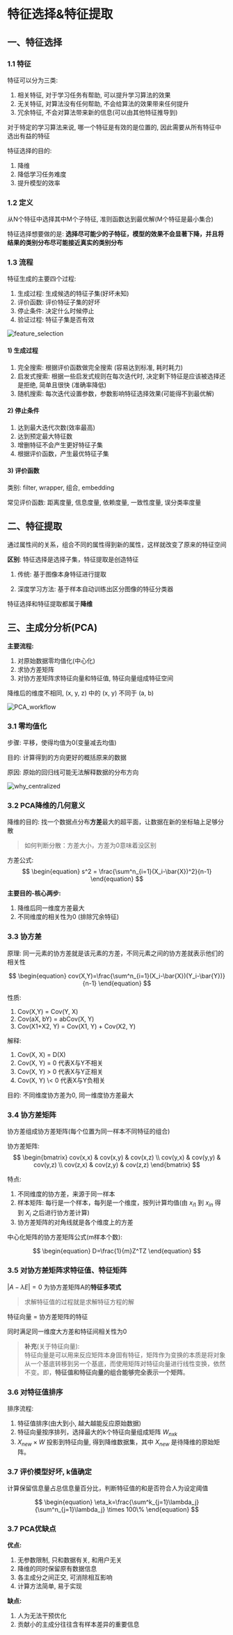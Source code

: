 # 特征选择&特征提取

## 一、特征选择

### 1.1 特征

特征可以分为三类:

1. 相关特征, 对于学习任务有帮助, 可以提升学习算法的效果
2. 无关特征, 对算法没有任何帮助, 不会给算法的效果带来任何提升
3. 冗余特征, 不会对算法带来新的信息(可以由其他特征推导到)

对于特定的学习算法来说, 哪一个特征是有效的是位置的, 因此需要从所有特征中选出有益的特征

特征选择的目的:

1. 降维
2. 降低学习任务难度
3. 提升模型的效率

### 1.2 定义

从N个特征中选择其中M个子特征, 准则函数达到最优解(M个特征是最小集合)

特征选择想要做的是: **选择尽可能少的子特征，模型的效果不会显著下降，并且将结果的类别分布尽可能接近真实的类别分布**

### 1.3 流程

特征生成的主要四个过程:

1. 生成过程: 生成候选的特征子集(好坏未知)
2. 评价函数: 评价特征子集的好坏
3. 停止条件: 决定什么时候停止
4. 验证过程: 特征子集是否有效

![feature_selection](https://www.researchgate.net/profile/Sofiane-Maza/publication/329467494/figure/fig2/AS:710590704136200@1546429434386/Feature-Selection-Process.png)

#### 1) 生成过程

1. 完全搜索: 根据评价函数做完全搜索 (容易达到标准, 耗时耗力)
2. 启发式搜索: 根据一些启发式规则在每次迭代时, 决定剩下特征是应该被选择还是拒绝, 简单且很快 (准确率降低)
3. 随机搜索: 每次迭代设置参数，参数影响特征选择效果(可能得不到最优解)

#### 2) 停止条件

1. 达到最大迭代次数(效率最高)
2. 达到预定最大特征数
3. 增删特征不会产生更好特征子集
4. 根据评价函数，产生最优特征子集

#### 3) 评价函数

类别: filter, wrapper, 组合, embedding

常见评价函数: 距离度量, 信息度量, 依赖度量, 一致性度量, 误分类率度量

## 二、特征提取

通过属性间的关系，组合不同的属性得到新的属性，这样就改变了原来的特征空间

**区别**: 特征选择是选择子集，特征提取是创造特征

1. 传统: 基于图像本身特征进行提取

2. 深度学习方法: 基于样本自动训练出区分图像的特征分类器

特征选择和特征提取都属于**降维**

## 三、主成分分析(PCA)

**主要流程:**

1. 对原始数据零均值化(中心化)
2. 求协方差矩阵
3. 对协方差矩阵求特征向量和特征值, 特征向量组成特征空间

降维后的维度不相同, (x, y, z) 中的 (x, y) 不同于 (a, b)

![PCA_workflow](https://devopedia.org/images/article/139/4543.1548137789.jpg)

### 3.1 零均值化

步骤: 平移，使得均值为0(变量减去均值)

目的: 计算得到的方向更好的概括原来的数据

原因: 原始的回归线可能无法解释数据的分布方向

![why_centralized](https://datascienceplus.com/wp-content/uploads/2019/09/Capture2.png)

### 3.2 PCA降维的几何意义

降维的目的: 找一个数据点分布**方差**最大的超平面，让数据在新的坐标轴上足够分散

> 如何判断分散：方差大小，方差为0意味着没区别

方差公式:
$$
\begin{equation}
s^2 = \frac{\sum^n_{i=1}(X_i-\bar{X})^2}{n-1}
\end{equation}
$$

**主要目的-核心两步:**

1. 降维后同一维度方差最大
2. 不同维度的相关性为0 (排除冗余特征)

### 3.3 协方差

原理: 同一元素的协方差就是该元素的方差，不同元素之间的协方差就表示他们的相关性

$$
\begin{equation}
cov(X,Y)=\frac{\sum^n_{i=1}(X_i-\bar{X})(Y_i-\bar{Y})}{n-1}
\end{equation}
$$

性质:

1. Cov(X,Y) = Cov(Y, X)
2. Cov(aX, bY) = abCov(X, Y)
3. Cov(X1+X2, Y) = Cov(X1, Y) + Cov(X2, Y)

解释:

1. Cov(X, X) = D(X)
2. Cov(X, Y) = 0 代表X与Y不相关
3. Cov(X, Y) > 0 代表X与Y正相关
4. Cov(X, Y) \\< 0 代表X与Y负相关

目的: 不同维度协方差为0, 同一维度协方差最大

### 3.4 协方差矩阵

协方差组成协方差矩阵(每个位置为同一样本不同特征的组合)

协方差矩阵:
$$
\begin{bmatrix}
    cov(x,x) & cov(x,y) & cov(x,z) \\
    cov(y,x) & cov(y,y) & cov(y,z) \\
    cov(z,x) & cov(z,y) & cov(z,z)
\end{bmatrix}
$$

特点:

1. 不同维度的协方差，来源于同一样本
2. 样本矩阵:  每行是一个样本，每列是一个维度，按列计算均值(由 $x_{i1}$ 到 $x_{in}$ 得到 $X_i$ 之后进行协方差计算)
3. 协方差矩阵的对角线就是各个维度上的方差

中心化矩阵的协方差矩阵公式(m样本个数):

$$
\begin{equation}
D=\frac{1}{m}Z^TZ
\end{equation}
$$

### 3.5 对协方差矩阵求特征值、特征矩阵

$|A-\lambda E|=0$ 为协方差矩阵A的**特征多项式**

> 求解特征值的过程就是求解特征方程的解

特征向量 = 协方差矩阵的特征

同时满足同一维度大方差和特征间相关性为0

> **补充**(关于特征向量): </br>特征向量是可以用来反应矩阵本身固有特征，矩阵作为变换的本质是将对象从一个基底转移到另一个基底，而使用矩阵对特征向量进行线性变换，依然不变。即，**特征值和特征向量的组合能够完全表示一个矩阵**。

### 3.6 对特征值排序

排序流程:

1. 特征值排序(由大到小, 越大越能反应原始数据)
2. 特征向量按序排列，选择最大的k个特征向量组成矩阵 $W_{nxk}$
3. $X_{new}\times W$ 投影到特征向量, 得到降维数据集，其中 $X_{new}$ 是待降维的原始矩阵。

### 3.7 评价模型好坏, k值确定

计算保留信息量占总信息量百分比，判断特征值的和是否符合人为设定阈值

$$
\begin{equation}
\eta_k=\frac{\sum^k_{j=1}\lambda_j}{\sum^n_{j=1}\lambda_j} \times 100\%
\end{equation}
$$

### 3.7 PCA优缺点

**优点:**

1. 无参数限制, 只和数据有关, 和用户无关
2. 降维的同时保留原有数据信息
3. 各主成分之间正交, 可消除相互影响
4. 计算方法简单, 易于实现

**缺点:**

1. 人为无法干预优化
2. 贡献小的主成分往往含有样本差异的重要信息
